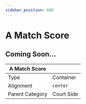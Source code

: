 ```yaml
---
sidebar_position: 600
---
```

    
# A Match Score

## Coming Soon...

|     A Match Score  ||
| -------- | ------- |
| Type  |  Container | Visibility | Image | Text  |
| Alignment |  `center`     |
| Parent Category    | Court Side    |
